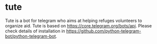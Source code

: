# tute
Tute is a bot for telegram who aims at helping refuges volunteers to organize aid. Tute is based on https://core.telegram.org/bots/api. Please check details of installation in https://github.com/python-telegram-bot/python-telegram-bot.
